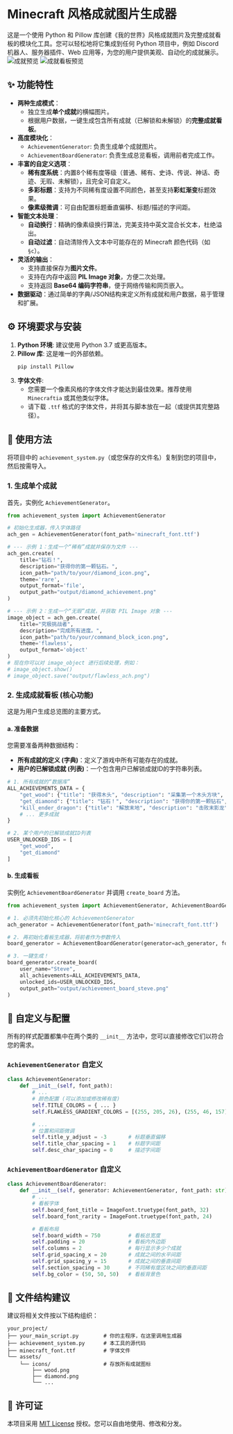 # Minecraft 风格成就图片生成器

这是一个使用 Python 和 Pillow 库创建《我的世界》风格成就图片及完整成就看板的模块化工具。您可以轻松地将它集成到任何 Python 项目中，例如 Discord 机器人、服务器插件、Web 应用等，为您的用户提供美观、自动化的成就展示。
![成就预览](img\achi.png)
![成就看板预览](img\board.png)

## ✨ 功能特性

- **两种生成模式**：
    - 独立生成**单个成就**的横幅图片。
    - 根据用户数据，一键生成包含所有成就（已解锁和未解锁）的**完整成就看板**。
- **高度模块化**：
    - `AchievementGenerator`: 负责生成单个成就图片。
    - `AchievementBoardGenerator`: 负责生成总览看板，调用前者完成工作。
- **丰富的自定义选项**：
    - **稀有度系统**：内置8个稀有度等级（普通、稀有、史诗、传说、神话、奇迹、无瑕、未解锁），且完全可自定义。
    - **多彩标题**：支持为不同稀有度设置不同颜色，甚至支持**彩虹渐变**标题效果。
    - **像素级微调**：可自由配置标题垂直偏移、标题/描述的字间距。
- **智能文本处理**：
    - **自动换行**：精确的像素级换行算法，完美支持中英文混合长文本，杜绝溢出。
    - **自动过滤**：自动清除传入文本中可能存在的 Minecraft 颜色代码（如 `§c`）。
- **灵活的输出**：
    - 支持直接保存为**图片文件**。
    - 支持在内存中返回 **PIL Image 对象**，方便二次处理。
    - 支持返回 **Base64 编码字符串**，便于网络传输和网页嵌入。
- **数据驱动**：通过简单的字典/JSON结构来定义所有成就和用户数据，易于管理和扩展。

## ⚙️ 环境要求与安装

1.  **Python 环境**: 建议使用 Python 3.7 或更高版本。
2.  **Pillow 库**: 这是唯一的外部依赖。
    ```bash
    pip install Pillow
    ```
3.  **字体文件**:
    * 您需要一个像素风格的字体文件才能达到最佳效果。推荐使用 `Minecraftia` 或其他类似字体。
    * 请下载 `.ttf` 格式的字体文件，并将其与脚本放在一起（或提供其完整路径）。

## 🚀 使用方法

将项目中的 `achievement_system.py`（或您保存的文件名）复制到您的项目中，然后按需导入。

### 1. 生成单个成就

首先，实例化 `AchievementGenerator`。

```python
from achievement_system import AchievementGenerator

# 初始化生成器，传入字体路径
ach_gen = AchievementGenerator(font_path='minecraft_font.ttf')

# --- 示例 1：生成一个“稀有”成就并保存为文件 ---
ach_gen.create(
    title="钻石！",
    description="获得你的第一颗钻石。",
    icon_path="path/to/your/diamond_icon.png",
    theme='rare',
    output_format='file',
    output_path="output/diamond_achievement.png"
)

# --- 示例 2：生成一个“无瑕”成就，并获取 PIL Image 对象 ---
image_object = ach_gen.create(
    title="究极挑战者",
    description="完成所有进度。",
    icon_path="path/to/your/command_block_icon.png",
    theme='flawless',
    output_format='object'
)
# 现在你可以对 image_object 进行后续处理，例如：
# image_object.show()
# image_object.save("output/flawless_ach.png")
```

### 2. 生成成就看板 (核心功能)

这是为用户生成总览图的主要方式。

#### a. 准备数据

您需要准备两种数据结构：

-   **所有成就的定义 (字典)**：定义了游戏中所有可能存在的成就。
-   **用户的已解锁成就 (列表)**：一个包含用户已解锁成就ID的字符串列表。

```python
# 1. 所有成就的“数据库”
ALL_ACHIEVEMENTS_DATA = {
    "get_wood": {"title": "获得木头", "description": "采集第一个木头方块", "icon_path": "icons/wood.png", "rarity": "common"},
    "get_diamond": {"title": "钻石！", "description": "获得你的第一颗钻石", "icon_path": "icons/diamond.png", "rarity": "rare"},
    "kill_ender_dragon": {"title": "解放末地", "description": "击败末影龙", "icon_path": "icons/dragon_egg.png", "rarity": "miracle"}
    # ... 更多成就
}

# 2. 某个用户的已解锁成就ID列表
USER_UNLOCKED_IDS = [
    "get_wood",
    "get_diamond"
]
```

#### b. 生成看板

实例化 `AchievementBoardGenerator` 并调用 `create_board` 方法。

```python
from achievement_system import AchievementGenerator, AchievementBoardGenerator

# 1. 必须先初始化核心的 AchievementGenerator
ach_generator = AchievementGenerator(font_path='minecraft_font.ttf')

# 2. 再初始化看板生成器，将前者作为参数传入
board_generator = AchievementBoardGenerator(generator=ach_generator, font_path='minecraft_font.ttf')

# 3. 一键生成！
board_generator.create_board(
    user_name="Steve",
    all_achievements=ALL_ACHIEVEMENTS_DATA,
    unlocked_ids=USER_UNLOCKED_IDS,
    output_path="output/achievement_board_steve.png"
)
```

## 🎨 自定义与配置

所有的样式配置都集中在两个类的 `__init__` 方法中，您可以直接修改它们以符合您的需求。

### `AchievementGenerator` 自定义

```python
class AchievementGenerator:
    def __init__(self, font_path):
        # ...
        # 颜色配置 (可以添加或修改稀有度)
        self.TITLE_COLORS = { ... }
        self.FLAWLESS_GRADIENT_COLORS = [(255, 205, 26), (255, 46, 157)]

        # ...
        # 位置和间距微调
        self.title_y_adjust = -3       # 标题垂直偏移
        self.title_char_spacing = 1    # 标题字间距
        self.desc_char_spacing = 0     # 描述字间距
```

### `AchievementBoardGenerator` 自定义

```python
class AchievementBoardGenerator:
    def __init__(self, generator: AchievementGenerator, font_path: str):
        # ...
        # 看板字体
        self.board_font_title = ImageFont.truetype(font_path, 32)
        self.board_font_rarity = ImageFont.truetype(font_path, 24)

        # 看板布局
        self.board_width = 750         # 看板总宽度
        self.padding = 20              # 看板内外边距
        self.columns = 2               # 每行显示多少个成就
        self.grid_spacing_x = 20       # 成就之间的水平间距
        self.grid_spacing_y = 15       # 成就之间的垂直间距
        self.section_spacing = 30      # 不同稀有度区块之间的垂直间距
        self.bg_color = (50, 50, 50)   # 看板背景色
```

## 📁 文件结构建议

建议将相关文件按以下结构组织：

```
your_project/
├── your_main_script.py        # 你的主程序，在这里调用生成器
├── achievement_system.py      # 本工具的源代码
├── minecraft_font.ttf         # 字体文件
└── assets/
    └── icons/                 # 存放所有成就图标
        ├── wood.png
        ├── diamond.png
        └── ...
```

## 📜 许可证

本项目采用 [MIT License](https://opensource.org/licenses/MIT) 授权。您可以自由地使用、修改和分发。